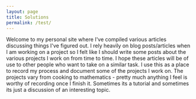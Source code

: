 ```yaml
---
layout: page
title: Solutions
permalink: /test/
---
```


Welcome to my personal site where I've compiled various articles discussing things I've figured out. I rely heavily on blog posts/articles when I am working on a project
so I felt like I should write some posts about the various projects I work on from time to time. I hope these articles will be of use to other people who want to take on 
a similar task. I use this as a place to record my process and document some of
the projects I work on. The projects vary from cooking to mathematics - pretty much anything I feel is worthy of recording once I finish it. Sometimes its a tutorial
and sometimes its just a discussion of an interesting topic. 

